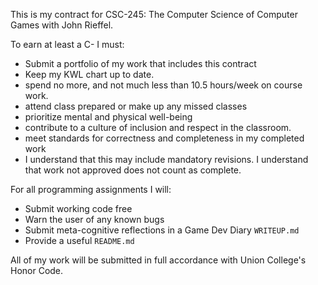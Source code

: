This is my contract for CSC-245: The Computer Science of Computer Games with John Rieffel. 

To earn at least a C- I must:

* Submit a portfolio of my work that includes this contract
* Keep my KWL chart up to date.
* spend no more, and not much less than 10.5 hours/week on course work.
* attend class prepared or make up any missed classes
* prioritize mental and physical well-being
* contribute to a culture of inclusion and respect in the classroom.
* meet standards for correctness and completeness in my completed work
* I understand that this may include mandatory revisions. I understand that work not approved does not count as complete.

For all programming assignments I will:

* Submit working code free
* Warn the user of any known bugs
* Submit meta-cognitive reflections in a Game Dev Diary `WRITEUP.md` 
* Provide a useful `README.md`


All of my work will be submitted in full accordance with Union College's Honor Code.
